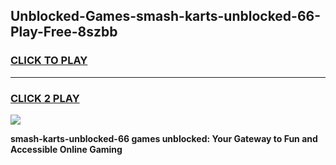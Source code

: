 
## Unblocked-Games-smash-karts-unblocked-66-Play-Free-8szbb
<h3>
<a href="https://premium76.site?title=smash-karts-unblocked-66&ref=18A1">CLICK TO PLAY</a></h3>
<hr>

<h3>
<a href="https://premium76.site?title=smash-karts-unblocked-66&ref=18A1">CLICK 2 PLAY</a>
  
</h3>

<a href="https://premium76.site?title=smash-karts-unblocked-66&ref=18A1"><img src="https://clearcache.store/games.png"></a>


**smash-karts-unblocked-66 games unblocked: Your Gateway to Fun and Accessible Online Gaming**
